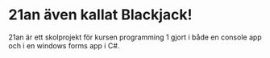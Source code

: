 # 21an även kallat Blackjack!
21an är ett skolprojekt för kursen programming 1 gjort i både en console app och i en windows forms app i C#. 
